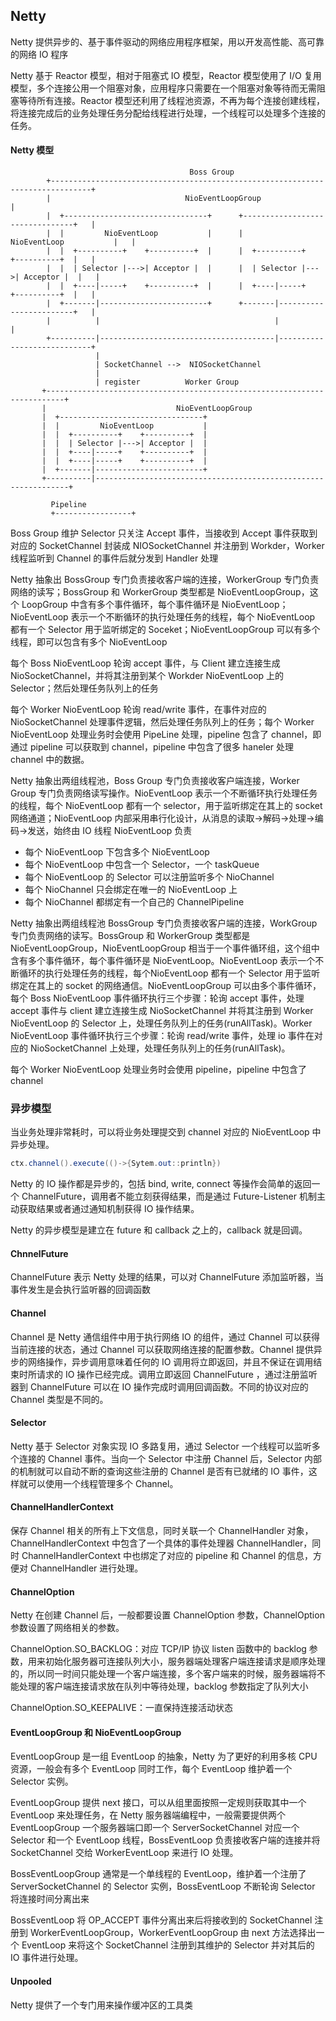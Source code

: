 ## Netty
Netty 提供异步的、基于事件驱动的网络应用程序框架，用以开发高性能、高可靠的网络 IO 程序

Netty 基于 Reactor 模型，相对于阻塞式 IO 模型，Reactor 模型使用了 I/O 复用模型，多个连接公用一个阻塞对象，应用程序只需要在一个阻塞对象等待而无需阻塞等待所有连接。Reactor 模型还利用了线程池资源，不再为每个连接创建线程，将连接完成后的业务处理任务分配给线程进行处理，一个线程可以处理多个连接的任务。



#### Netty 模型


```
                                        Boss Group
        +-------------------------------------------------------------------------------+  
        |                              NioEventLoopGroup                                |
        |  +--------------------------------+      +--------------------------------+   |
        |  |         NioEventLoop           |      |         NioEventLoop           |   |
        |  |  +----------+    +----------+  |      |  +----------+    +----------+  |   |
        |  |  | Selector |--->| Acceptor |  |      |  | Selector |--->| Acceptor |  |   |
        |  |  +----|-----+    +----------+  |      |  +----|-----+    +----------+  |   |
        |  +-------|------------------------+      +-------|------------------------+   |
        |          |                                       |                            |
        +----------|---------------------------------------|----------------------------+ 
                   |                                            
                   | SocketChannel -->  NIOSocketChannel
                   |
                   | register          Worker Group
       +--------------------------------------------------------------------------+
       |                             NioEventLoopGroup
       |  +--------------------------------+
       |  |         NioEventLoop           |
       |  |  +----------+    +----------+  |
       |  |  | Selector |--->| Acceptor |  |
       |  |  +----|-----+    +----------+  |
       |  |  +----|-----+    +----------+  |
       |  +-------|------------------------+
       +----------|----------------------------------------------------------------+

         Pipeline
         +-----------------+
```

Boss Group 维护 Selector 只关注 Accept 事件，当接收到 Accept 事件获取到对应的 SocketChannel 封装成 NIOSocketChannel 并注册到 Workder，Worker 线程监听到 Channel 的事件后就分发到 Handler 处理


Netty 抽象出 BossGroup 专门负责接收客户端的连接，WorkerGroup 专门负责网络的读写；BossGroup 和 WorkerGroup 类型都是 NioEventLoopGroup，这个 LoopGroup 中含有多个事件循环，每个事件循环是 NioEventLoop；NioEventLoop 表示一个不断循环的执行处理任务的线程，每个 NioEventLoop 都有一个 Selector 用于监听绑定的 Soceket；NioEventLoopGroup 可以有多个线程，即可以包含有多个 NioEventLoop

每个 Boss NioEventLoop 轮询 accept 事件，与 Client 建立连接生成 NioSocketChannel，并将其注册到某个 Workder NioEventLoop 上的 Selector；然后处理任务队列上的任务

每个 Worker NioEventLoop 轮询 read/write 事件，在事件对应的 NioSocketChannel 处理事件逻辑，然后处理任务队列上的任务；每个 Worker NioEventLoop 处理业务时会使用 PipeLine 处理，pipeline 包含了 channel，即通过 pipeline 可以获取到 channel，pipeline 中包含了很多 haneler 处理 channel 中的数据。


Netty 抽象出两组线程池，Boss Group 专门负责接收客户端连接，Worker Group 专门负责网络读写操作。NioEventLoop 表示一个不断循环执行处理任务的线程，每个 NioEventLoop 都有一个 selector，用于监听绑定在其上的 socket 网络通道；NioEventLoop 内部采用串行化设计，从消息的读取->解码->处理->编码->发送，始终由 IO 线程 NioEventLoop 负责

- 每个 NioEventLoop 下包含多个 NioEventLoop
- 每个 NioEventLoop 中包含一个 Selector，一个 taskQueue
- 每个 NioEventLoop 的 Selector 可以注册监听多个 NioChannel
- 每个 NioChannel 只会绑定在唯一的 NioEventLoop 上
- 每个 NioChannel 都绑定有一个自己的 ChannelPipeline


Netty 抽象出两组线程池 BossGroup 专门负责接收客户端的连接，WorkGroup 专门负责网络的读写。BossGroup 和 WorkerGroup 类型都是 NioEventLoopGroup，NioEventLoopGroup 相当于一个事件循环组，这个组中含有多个事件循环，每个事件循环是 NioEventLoop。NioEventLoop 表示一个不断循环的执行处理任务的线程，每个NioEventLoop 都有一个 Selector 用于监听绑定在其上的 socket 的网络通信。NioEventLoopGroup 可以由多个事件循环，每个 Boss NioEventLoop 事件循环执行三个步骤：轮询 accept 事件，处理 accept 事件与 client 建立连接生成 NioSocketChannel 并将其注册到 Worker NioEventLoop 的 Selector 上，处理任务队列上的任务(runAllTask)。Worker NioEventLoop 事件循环执行三个步骤：轮询 read/write 事件，处理 io 事件在对应的 NioSocketChannel 上处理，处理任务队列上的任务(runAllTask)。

每个 Worker NioEventLoop 处理业务时会使用 pipeline，pipeline 中包含了 channel


### 异步模型

当业务处理非常耗时，可以将业务处理提交到 channel 对应的 NioEventLoop 中异步处理。
```java
ctx.channel().execute(()->{Sytem.out::println})
```

Netty 的 IO 操作都是异步的，包括 bind, write, connect 等操作会简单的返回一个 ChannelFuture，调用者不能立刻获得结果，而是通过 Future-Listener 机制主动获取结果或者通过通知机制获得 IO 操作结果。

Netty 的异步模型是建立在 future 和 callback 之上的，callback 就是回调。

#### ChnnelFuture

ChannelFuture 表示 Netty 处理的结果，可以对 ChannelFuture 添加监听器，当事件发生是会执行监听器的回调函数



#### Channel

Channel 是 Netty 通信组件中用于执行网络 IO 的组件，通过 Channel 可以获得当前连接的状态，通过 Channel 可以获取网络连接的配置参数。Channel 提供异步的网络操作，异步调用意味着任何的 IO 调用将立即返回，并且不保证在调用结束时所请求的 IO 操作已经完成。调用立即返回 ChannelFuture ，通过注册监听器到 ChannelFuture 可以在 IO 操作完成时调用回调函数。不同的协议对应的 Channel 类型是不同的。


#### Selector

Netty 基于 Selector 对象实现 IO 多路复用，通过 Selector 一个线程可以监听多个连接的 Channel 事件。当向一个 Selector 中注册 Channel 后，Selector 内部的机制就可以自动不断的查询这些注册的 Channel 是否有已就绪的 IO 事件，这样就可以使用一个线程管理多个 Channel。

#### ChannelHandlerContext

保存 Channel 相关的所有上下文信息，同时关联一个 ChannelHandler 对象，ChannelHandlerContext 中包含了一个具体的事件处理器 ChannelHandler，同时 ChannelHandlerContext 中也绑定了对应的 pipeline 和 Channel 的信息，方便对 ChannelHandler 进行处理。

#### ChannelOption

Netty 在创建 Channel 后，一般都要设置 ChannelOption 参数，ChannelOption 参数设置了网络相关的参数。

ChannelOption.SO_BACKLOG：对应 TCP/IP 协议 listen 函数中的 backlog 参数，用来初始化服务器可连接队列大小，服务器端处理客户端连接请求是顺序处理的，所以同一时间只能处理一个客户端连接，多个客户端来的时候，服务器端将不能处理的客户端连接请求放在队列中等待处理，backlog 参数指定了队列大小

ChannelOption.SO_KEEPALIVE：一直保持连接活动状态

#### EventLoopGroup 和 NioEventLoopGroup

EventLoopGroup 是一组 EventLoop 的抽象，Netty 为了更好的利用多核 CPU 资源，一般会有多个 EventLoop 同时工作，每个 EventLoop 维护着一个 Selector 实例。

EventLoopGroup 提供 next 接口，可以从组里面按照一定规则获取其中一个 EventLoop 来处理任务，在 Netty 服务器端编程中，一般需要提供两个 EventLoopGroup
一个服务器端口即一个 ServerSocketChannel 对应一个 Selector 和一个 EventLoop 线程，BossEventLoop 负责接收客户端的连接并将 SocketChannel 交给 WorkerEventLoop 来进行 IO 处理。

BossEventLoopGroup 通常是一个单线程的 EventLoop，维护着一个注册了 ServerSocketChannel 的 Selector 实例，BossEventLoop 不断轮询 Selector 将连接时间分离出来

BossEventLoop 将 OP_ACCEPT 事件分离出来后将接收到的 SocketChannel 注册到 WorkerEventLoopGroup，WorkerEventLoopGroup 由 next 方法选择出一个 EventLoop 来将这个 SocketChannel 注册到其维护的 Selector 并对其后的 IO 事件进行处理。


#### Unpooled

Netty 提供了一个专门用来操作缓冲区的工具类
